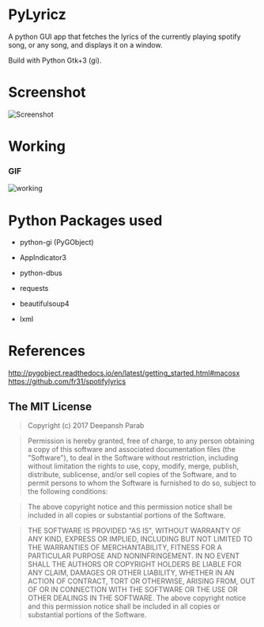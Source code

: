 # PyLyricz

A python GUI app that fetches the lyrics of the currently playing spotify song, or any song, and displays it on a window.

Build with Python Gtk+3 (gi).


# Screenshot
![Screenshot](https://cloud.githubusercontent.com/assets/6123105/23824316/3fe58044-069a-11e7-804e-180ea4041002.jpeg)

# Working
### GIF
![working](https://cloud.githubusercontent.com/assets/6123105/23824730/e0e0829e-06a1-11e7-8d57-3235c4266f2c.gif)



# Python Packages used

* python-gi (PyGObject)

* AppIndicator3

* python-dbus

* requests

* beautifulsoup4

* lxml


# References
http://pygobject.readthedocs.io/en/latest/getting_started.html#macosx
https://github.com/fr31/spotifylyrics


## The MIT License
> Copyright (c) 2017 Deepansh Parab 

> Permission is hereby granted, free of charge, to any person obtaining a copy
of this software and associated documentation files (the "Software"), to deal
in the Software without restriction, including without limitation the rights
to use, copy, modify, merge, publish, distribute, sublicense, and/or sell
copies of the Software, and to permit persons to whom the Software is
furnished to do so, subject to the following conditions:

> The above copyright notice and this permission notice shall be included in
all copies or substantial portions of the Software.

> THE SOFTWARE IS PROVIDED "AS IS", WITHOUT WARRANTY OF ANY KIND, EXPRESS OR
IMPLIED, INCLUDING BUT NOT LIMITED TO THE WARRANTIES OF MERCHANTABILITY,
FITNESS FOR A PARTICULAR PURPOSE AND NONINFRINGEMENT. IN NO EVENT SHALL THE
AUTHORS OR COPYRIGHT HOLDERS BE LIABLE FOR ANY CLAIM, DAMAGES OR OTHER
LIABILITY, WHETHER IN AN ACTION OF CONTRACT, TORT OR OTHERWISE, ARISING FROM,
OUT OF OR IN CONNECTION WITH THE SOFTWARE OR THE USE OR OTHER DEALINGS IN
THE SOFTWARE.
The above copyright notice and this permission notice shall be included in all copies or substantial portions of the Software.

